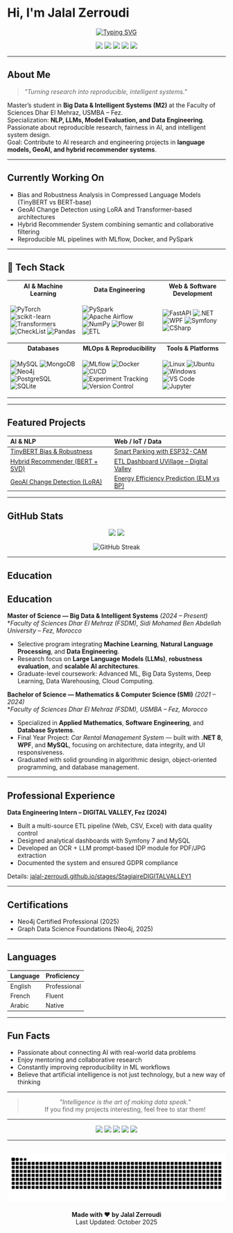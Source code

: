 # Hi, I'm Jalal Zerroudi

<div align="center">

[![Typing SVG](https://readme-typing-svg.herokuapp.com?font=Fira+Code&size=24&pause=1000&color=2563EB&center=true&vCenter=true&width=600&lines=M2+in+Big+Data+%26+Intelligent+Systems;NLP+%26+LLMs+Researcher;Data+Engineer+%7C+Python+Developer;AI+%26+Machine+Learning+Enthusiast)](https://git.io/typing-svg)

</div>

<p align="center">
  <a href="https://jalal-zerroudi.github.io/" target="_blank"><img src="https://img.shields.io/badge/Portfolio-2563EB?style=for-the-badge&logo=Firefox-Browser&logoColor=white" /></a>
  <a href="https://www.linkedin.com/in/jalal-zerroudi/" target="_blank"><img src="https://img.shields.io/badge/LinkedIn-0077B5?style=for-the-badge&logo=linkedin&logoColor=white" /></a>
  <a href="mailto:jalal.zerroudi@usmba.ac.ma" target="_blank"><img src="https://img.shields.io/badge/Gmail-D14836?style=for-the-badge&logo=gmail&logoColor=white" /></a>
  <a href="https://github.com/Jalal-Zerroudi" target="_blank"><img src="https://img.shields.io/badge/GitHub-100000?style=for-the-badge&logo=github&logoColor=white" /></a>
  <a href="https://huggingface.co/" target="_blank"><img src="https://img.shields.io/badge/HuggingFace-FFB000?style=for-the-badge&logo=huggingface&logoColor=white" /></a>
</p>

---

## About Me

> *"Turning research into reproducible, intelligent systems."*

Master’s student in **Big Data & Intelligent Systems (M2)** at the Faculty of Sciences Dhar El Mehraz, USMBA – Fez.  
Specialization: **NLP, LLMs, Model Evaluation, and Data Engineering**.  
Passionate about reproducible research, fairness in AI, and intelligent system design.  
Goal: Contribute to AI research and engineering projects in **language models, GeoAI, and hybrid recommender systems**.

---

## Currently Working On

- Bias and Robustness Analysis in Compressed Language Models (TinyBERT vs BERT-base)  
- GeoAI Change Detection using LoRA and Transformer-based architectures  
- Hybrid Recommender System combining semantic and collaborative filtering  
- Reproducible ML pipelines with MLflow, Docker, and PySpark  

---

## 🧩 Tech Stack

<div align="center">

<table>
<tr>
<th>AI & Machine Learning</th>
<th>Data Engineering</th>
<th>Web & Software Development</th>
</tr>
<tr>
<td>

![PyTorch](https://img.shields.io/badge/PyTorch-EE4C2C?style=flat&logo=pytorch&logoColor=white)
![scikit-learn](https://img.shields.io/badge/scikit--learn-F7931E?style=flat&logo=scikit-learn&logoColor=white)
![Transformers](https://img.shields.io/badge/Transformers-FFD43B?style=flat&logo=huggingface&logoColor=black)
![CheckList](https://img.shields.io/badge/CheckList-21759B?style=flat&logoColor=white)
![Pandas](https://img.shields.io/badge/Pandas-150458?style=flat&logo=pandas&logoColor=white)

</td>
<td>

![PySpark](https://img.shields.io/badge/PySpark-E25A1C?style=flat&logo=apachespark&logoColor=white)
![Apache Airflow](https://img.shields.io/badge/Airflow-017CEE?style=flat&logo=apacheairflow&logoColor=white)
![NumPy](https://img.shields.io/badge/NumPy-013243?style=flat&logo=numpy&logoColor=white)
![Power BI](https://img.shields.io/badge/Power%20BI-F2C811?style=flat&logo=powerbi&logoColor=black)
![ETL](https://img.shields.io/badge/ETL%20Pipelines-4B8BBE?style=flat)

</td>
<td>

![FastAPI](https://img.shields.io/badge/FastAPI-009688?style=flat&logo=fastapi&logoColor=white)
![.NET](https://img.shields.io/badge/.NET-512BD4?style=flat&logo=dotnet&logoColor=white)
![WPF](https://img.shields.io/badge/WPF-68217A?style=flat&logo=windows&logoColor=white)
![Symfony](https://img.shields.io/badge/Symfony-000000?style=flat&logo=symfony&logoColor=white)
![CSharp](https://img.shields.io/badge/C%23-239120?style=flat&logo=c-sharp&logoColor=white)

</td>
</tr>

<tr>
<th>Databases</th>
<th>MLOps & Reproducibility</th>
<th>Tools & Platforms</th>
</tr>
<tr>
<td>

![MySQL](https://img.shields.io/badge/MySQL-005C84?style=flat&logo=mysql&logoColor=white)
![MongoDB](https://img.shields.io/badge/MongoDB-4EA94B?style=flat&logo=mongodb&logoColor=white)
![Neo4j](https://img.shields.io/badge/Neo4j-008CC1?style=flat&logo=neo4j&logoColor=white)
![PostgreSQL](https://img.shields.io/badge/PostgreSQL-336791?style=flat&logo=postgresql&logoColor=white)
![SQLite](https://img.shields.io/badge/SQLite-07405E?style=flat&logo=sqlite&logoColor=white)

</td>
<td>

![MLflow](https://img.shields.io/badge/MLflow-0194E2?style=flat&logo=mlflow&logoColor=white)
![Docker](https://img.shields.io/badge/Docker-2496ED?style=flat&logo=docker&logoColor=white)
![CI/CD](https://img.shields.io/badge/CI%2FCD-2088FF?style=flat&logo=githubactions&logoColor=white)
![Experiment Tracking](https://img.shields.io/badge/Experiment%20Tracking-1A73E8?style=flat)
![Version Control](https://img.shields.io/badge/Version%20Control-Git-E44C30?style=flat&logo=git&logoColor=white)

</td>
<td>

![Linux](https://img.shields.io/badge/Linux-FCC624?style=flat&logo=linux&logoColor=black)
![Ubuntu](https://img.shields.io/badge/Ubuntu-E95420?style=flat&logo=ubuntu&logoColor=white)
![Windows](https://img.shields.io/badge/Windows-0078D6?style=flat&logo=windows&logoColor=white)
![VS Code](https://img.shields.io/badge/VS%20Code-007ACC?style=flat&logo=visual-studio-code&logoColor=white)
![Jupyter](https://img.shields.io/badge/Jupyter-F37626?style=flat&logo=jupyter&logoColor=white)

</td>
</tr>
</table>

</div>

---

## Featured Projects

<div align="center">

| **AI & NLP** | **Web / IoT / Data** |
|:--------------|:---------------------|
| [TinyBERT Bias & Robustness](https://jalal-zerroudi.github.io/projets-phares/TinyBERT-Bias) | [Smart Parking with ESP32-CAM](https://jalal-zerroudi.github.io/projets-phares/SmartParking) |
| [Hybrid Recommender (BERT + SVD)](https://jalal-zerroudi.github.io/projets-phares/NLP-Recommendation) | [ETL Dashboard UVillage – Digital Valley](https://jalal-zerroudi.github.io/stages/StagiaireDIGITALVALLEY1) |
| [GeoAI Change Detection (LoRA)](https://jalal-zerroudi.github.io/projets-phares/GeoAI-1) | [Energy Efficiency Prediction (ELM vs BP)](https://jalal-zerroudi.github.io/projets-phares/ENB2012) |

</div>

---

## GitHub Stats

<div align="center">

<img height="180em" src="https://github-readme-stats.vercel.app/api?username=Jalal-Zerroudi&show_icons=true&theme=tokyonight&hide_border=true&count_private=true" />
<img height="180em" src="https://github-readme-stats.vercel.app/api/top-langs/?username=Jalal-Zerroudi&layout=compact&theme=tokyonight&hide_border=true" />

</div>

<div align="center">

![GitHub Streak](https://github-readme-streak-stats.herokuapp.com/?user=Jalal-Zerroudi&theme=tokyonight&hide_border=true)

</div>

---

## Education

## Education

**Master of Science — Big Data & Intelligent Systems** *(2024 – Present)*  
**Faculty of Sciences Dhar El Mehraz (FSDM), Sidi Mohamed Ben Abdellah University – Fez, Morocco*  
- Selective program integrating **Machine Learning**, **Natural Language Processing**, and **Data Engineering**.  
- Research focus on **Large Language Models (LLMs)**, **robustness evaluation**, and **scalable AI architectures**.  
- Graduate-level coursework: Advanced ML, Big Data Systems, Deep Learning, Data Warehousing, Cloud Computing.

**Bachelor of Science — Mathematics & Computer Science (SMI)** *(2021 – 2024)*  
**Faculty of Sciences Dhar El Mehraz (FSDM), USMBA – Fez, Morocco*  
- Specialized in **Applied Mathematics**, **Software Engineering**, and **Database Systems**.  
- Final Year Project: *Car Rental Management System* — built with **.NET 8**, **WPF**, and **MySQL**, focusing on architecture, data integrity, and UI responsiveness.  
- Graduated with solid grounding in algorithmic design, object-oriented programming, and database management.

---

## Professional Experience

**Data Engineering Intern – DIGITAL VALLEY, Fez (2024)**  
- Built a multi-source ETL pipeline (Web, CSV, Excel) with data quality control  
- Designed analytical dashboards with Symfony 7 and MySQL  
- Developed an OCR + LLM prompt-based IDP module for PDF/JPG extraction  
- Documented the system and ensured GDPR compliance  

Details: [jalal-zerroudi.github.io/stages/StagiaireDIGITALVALLEY1](https://jalal-zerroudi.github.io/stages/StagiaireDIGITALVALLEY1)

---

## Certifications

- Neo4j Certified Professional (2025)  
- Graph Data Science Foundations (Neo4j, 2025)

---

## Languages

| Language | Proficiency |
|:----------|:-------------|
| English | Professional |
| French | Fluent |
| Arabic | Native |

---

## Fun Facts

- Passionate about connecting AI with real-world data problems  
- Enjoy mentoring and collaborative research  
- Constantly improving reproducibility in ML workflows  
- Believe that artificial intelligence is not just technology, but a new way of thinking  

---

<div align="center">

> *"Intelligence is the art of making data speak."*  
If you find my projects interesting, feel free to star them!

---

<p>
  <a href="https://jalal-zerroudi.github.io/"><img src="https://img.shields.io/badge/Portfolio-2563EB?style=for-the-badge&logo=Firefox-Browser&logoColor=white" /></a>
  <a href="https://www.linkedin.com/in/jalal-zerroudi/"><img src="https://img.shields.io/badge/LinkedIn-0A66C2?style=for-the-badge&logo=linkedin&logoColor=white" /></a>
  <a href="mailto:jalal.zerroudi@usmba.ac.ma"><img src="https://img.shields.io/badge/Email-D14836?style=for-the-badge&logo=gmail&logoColor=white" /></a>
  <a href="https://github.com/Jalal-Zerroudi"><img src="https://img.shields.io/badge/GitHub-181717?style=for-the-badge&logo=github&logoColor=white" /></a>
  <a href="https://huggingface.co/"><img src="https://img.shields.io/badge/HuggingFace-FFB000?style=for-the-badge&logo=huggingface&logoColor=white" /></a>
</p>

---

![GitHub Snake Animation](https://raw.githubusercontent.com/Jalal-Zerroudi/Jalal-Zerroudi/output/snake.svg)
---

**Made with ❤️ by Jalal Zerroudi**  
Last Updated: October 2025

</div>
